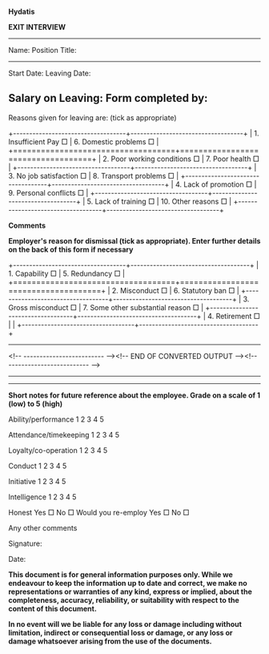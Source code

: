 **Hydatis**

**EXIT INTERVIEW**

  -----------------------------------------------------------------------
  Name:                               Position Title:
  ----------------------------------- -----------------------------------
  Start Date:                         Leaving Date:

  Salary on Leaving:                  Form completed by:
  -----------------------------------------------------------------------

Reasons given for leaving are: (tick as appropriate)

+-----------------------------------+-----------------------------------+
| 1.  Insufficient Pay □            | 6\. Domestic problems □           |
+===================================+===================================+
| 2.  Poor working conditions □     | 7\. Poor health □                 |
+-----------------------------------+-----------------------------------+
| 3.  No job satisfaction □         | 8\. Transport problems □          |
+-----------------------------------+-----------------------------------+
| 4.  Lack of promotion □           | 9\. Personal conflicts □          |
+-----------------------------------+-----------------------------------+
| 5.  Lack of training □            | 10\. Other reasons □              |
+-----------------------------------+-----------------------------------+

**Comments**

**Employer's reason for dismissal (tick as appropriate). Enter further details on the back of this form if necessary**

+-----------------------------------+-------------------------------------+
| 1.  Capability □                  | 5\. Redundancy □                    |
+===================================+=====================================+
| 2.  Misconduct □                  | 6\. Statutory ban □                 |
+-----------------------------------+-------------------------------------+
| 3.  Gross misconduct □            | 7\. Some other substantial reason □ |
+-----------------------------------+-------------------------------------+
| 4.  Retirement □                  |                                     |
+-----------------------------------+-------------------------------------+

  ------------------------------------------------------------------------------------------------------------------------------------------------------------------------------------------------------------
  \<!\-- \-\-\-\-\-\-\-\-\-\-\-\-\-\-\-\-\-\-\-\-\-\-\-\-- \--\>\<!\-- END OF CONVERTED OUTPUT \--\>\<!\-- \-\-\-\-\-\-\-\-\-\-\-\-\-\-\-\-\-\-\-\-\-\-\-\-- \--\>          
  ------------------------------------------------------------------------------------------------------------------------------------------------------------------ ------ ----------------------------------
                                                                                                                                                                            

                                                                                                                                                                            

                                                                                                                                                                            
  ------------------------------------------------------------------------------------------------------------------------------------------------------------------------------------------------------------

**Short notes for future reference about the employee. Grade on a scale of 1 (low) to 5 (high)**

Ability/performance 1 2 3 4 5

Attendance/timekeeping 1 2 3 4 5

Loyalty/co-operation 1 2 3 4 5

Conduct 1 2 3 4 5

Initiative 1 2 3 4 5

Intelligence 1 2 3 4 5

Honest Yes □ No □ Would you re-employ Yes □ No □

Any other comments

Signature:

Date:

**This document is for general information purposes only. While we endeavour to keep the information up to date and correct, we make no representations or warranties of any kind, express or implied, about the completeness, accuracy, reliability, or suitability with respect to the content of this document.**

**In no event will we be liable for any loss or damage including without limitation, indirect or consequential loss or damage, or any loss or damage whatsoever arising from the use of the documents.**
